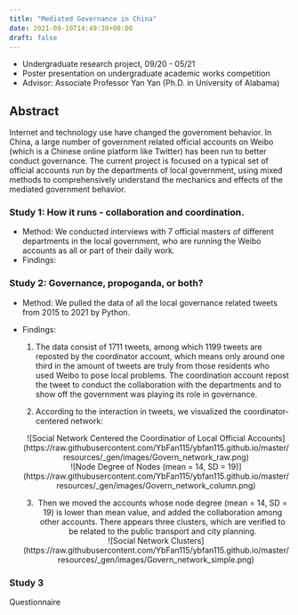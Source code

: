 ```yaml
---
title: "Mediated Governance in China"
date: 2021-09-10T14:49:39+08:00
draft: false
---
```


 - Undergraduate research project, 09/20 - 05/21
 - Poster presentation on undergraduate academic works competition
 - Advisor: Associate Professor Yan Yan (Ph.D. in University of Alabama)

## Abstract 
Internet and technology use have changed the government behavior. In China, a large number of government related official accounts on Weibo (which is a Chinese online platform like Twitter) has been run to better conduct governance. The current project is focused on a typical set of official accounts run by the departments of local government, using mixed methods to comprehensively understand the mechanics and effects of the mediated government behavior.

### Study 1: How it runs - collaboration and coordination.
- Method: We conducted interviews with 7 official masters of different departments in the local government, who are running the Weibo accounts as all or part of their daily work.
- Findings:

### Study 2: Governance, propoganda, or both?
- Method: We pulled the data of all the local governance related tweets from 2015 to 2021 by Python. 

- Findings:
    1. The data consist of 1711 tweets, among which 1199 tweets are reposted by the coordinator account, which means only around one third in the amount of tweets are truly from those residents who used Weibo to pose local problems. The coordination account repost the tweet to conduct the collaboration with the departments and to show off the government was playing its role in governance.

    2. According to the interaction in tweets, we visualized the coordinator-centered network:
    <div align = center>![Social Network Centered the Coordinatior of Local Official Accounts](https://raw.githubusercontent.com/YbFan115/ybfan115.github.io/master/resources/_gen/images/Govern_network_raw.png)<width = 100>

    <div align = center>![Node Degree of Nodes (mean = 14, SD = 19)](https://raw.githubusercontent.com/YbFan115/ybfan115.github.io/master/resources/_gen/images/Govern_network_column.png)<width = 100>

    3. Then we moved the accounts whose node degree (mean = 14, SD = 19) is lower than mean value, and added the collaboration among other accounts. There appears three clusters, which are verified to be related to the public transport and city planning.

    <div align = center>![Social Network Clusters](https://raw.githubusercontent.com/YbFan115/ybfan115.github.io/master/resources/_gen/images/Govern_network_simple.png)<width = 100>

### Study 3
Questionnaire



